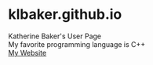 # klbaker.github.io
Katherine Baker's User Page  
My favorite programming language is C\+\+  
[My Website](https://klbaker.github.io/)
